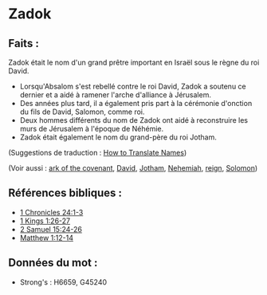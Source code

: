 # Zadok

## Faits :

Zadok était le nom d'un grand prêtre important en Israël sous le règne du roi David.

* Lorsqu'Absalom s'est rebellé contre le roi David, Zadok a soutenu ce dernier et a aidé à ramener l'arche d'alliance à Jérusalem.
* Des années plus tard, il a également pris part à la cérémonie d'onction du fils de David, Salomon, comme roi.
* Deux hommes différents du nom de Zadok ont aidé à reconstruire les murs de Jérusalem à l'époque de Néhémie.
* Zadok était également le nom du grand-père du roi Jotham.

(Suggestions de traduction : [How to Translate Names](rc://en/ta/man/translate/translate-names))

(Voir aussi : [ark of the covenant](../kt/arkofthecovenant.md), [David](../names/david.md), [Jotham](../names/jotham.md), [Nehemiah](../names/nehemiah.md), [reign](../other/reign.md), [Solomon](../names/solomon.md))

## Références bibliques :

* [1 Chronicles 24:1-3](rc://en/tn/help/1ch/24/01)
* [1 Kings 1:26-27](rc://en/tn/help/1ki/01/26)
* [2 Samuel 15:24-26](rc://en/tn/help/2sa/15/24)
* [Matthew 1:12-14](rc://en/tn/help/mat/01/12)

## Données du mot :

* Strong's : H6659, G45240
